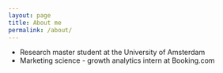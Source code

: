 ```yaml
---
layout: page
title: About me
permalink: /about/
---
```


* Research master student at the University of Amsterdam
* Marketing science - growth analytics intern at Booking.com
